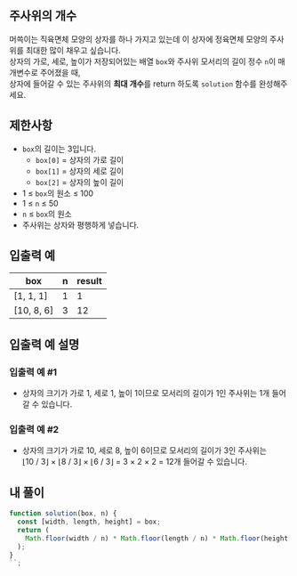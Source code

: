 ## 주사위의 개수

머쓱이는 직육면체 모양의 상자를 하나 가지고 있는데 이 상자에 정육면체 모양의 주사위를 최대한 많이 채우고 싶습니다.  
상자의 가로, 세로, 높이가 저장되어있는 배열 `box`와 주사위 모서리의 길이 정수 `n`이 매개변수로 주어졌을 때,  
상자에 들어갈 수 있는 주사위의 **최대 개수**를 return 하도록 `solution` 함수를 완성해주세요.

## 제한사항

- `box`의 길이는 3입니다.
  - `box[0]` = 상자의 가로 길이
  - `box[1]` = 상자의 세로 길이
  - `box[2]` = 상자의 높이 길이
- 1 ≤ `box`의 원소 ≤ 100
- 1 ≤ `n` ≤ 50
- `n` ≤ `box`의 원소
- 주사위는 상자와 평행하게 넣습니다.

## 입출력 예

| box        | n   | result |
| ---------- | --- | ------ |
| [1, 1, 1]  | 1   | 1      |
| [10, 8, 6] | 3   | 12     |

## 입출력 예 설명

### 입출력 예 #1

- 상자의 크기가 가로 1, 세로 1, 높이 1이므로 모서리의 길이가 1인 주사위는 1개 들어갈 수 있습니다.

### 입출력 예 #2

- 상자의 크기가 가로 10, 세로 8, 높이 6이므로 모서리의 길이가 3인 주사위는  
  ⌊10 / 3⌋ × ⌊8 / 3⌋ × ⌊6 / 3⌋ = 3 × 2 × 2 = 12개 들어갈 수 있습니다.

## 내 풀이

```js
function solution(box, n) {
  const [width, length, height] = box;
  return (
    Math.floor(width / n) * Math.floor(length / n) * Math.floor(height / n)
  );
}
``;
```

